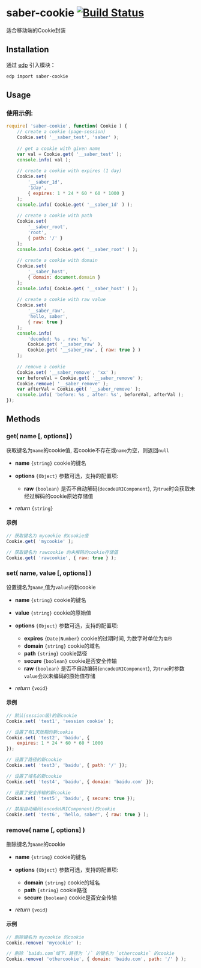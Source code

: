 # saber-cookie [![Build Status](https://travis-ci.org/ecomfe/saber-cookie.png)](https://travis-ci.org/ecomfe/saber-cookie)

适合移动端的Cookie封装


## Installation

通过 [edp](https://github.com/ecomfe/edp) 引入模块：

```sh
edp import saber-cookie
```

## Usage

### 使用示例:

```javascript
require( 'saber-cookie', function( Cookie ) {
    // create a cookie (page-session)
    Cookie.set( '__saber_test', 'saber' );
    
    // get a cookie with given name
    var val = Cookie.get( '__saber_test' );
    console.info( val );
    
    // create a cookie with expires (1 day)
    Cookie.set(
        '__saber_1d',
        '1day',
        { expires: 1 * 24 * 60 * 60 * 1000 }
    );
    console.info( Cookie.get( '__saber_1d' ) );
    
    // create a cookie with path
    Cookie.set(
        '__saber_root',
        'root',
        { path: '/' }
    );
    console.info( Cookie.get( '__saber_root' ) );
    
    // create a cookie with domain
    Cookie.set(
        '__saber_host',
        { domain: document.domain }
    );
    console.info( Cookie.get( '__saber_host' ) );
    
    // create a cookie with raw value
    Cookie.set(
        '__saber_raw',
        'hello, saber',
        { raw: true }
    );
    console.info(
        'decoded: %s , raw: %s',
        Cookie.get( '__saber_raw' ),
        Cookie.get( '__saber_raw', { raw: true } )
    );
    
    // remove a cookie
    Cookie.set( '__saber_remove', 'xx' );
    var beforeVal = Cookie.get( '__saber_remove' );
    Cookie.remove( '__saber_remove' );
    var afterVal = Cookie.get( '__saber_remove' );
    console.info( 'before: %s , after: %s', beforeVal, afterVal );
});
```

## Methods

### get( name [, options] )

获取键名为`name`的cookie值, 若cookie不存在或`name`为空，则返回`null`


* **name** `{string}` cookie的键名

* **options** `{Object}` 参数可选，支持的配置项:

	* **raw** `{boolean}` 是否不自动解码(`decodeURIComponent`), 为`true`时会获取未经过解码的cookie原始存储值
* _return_ `{string}`

#### 示例

```javascript
// 获取键名为 mycookie 的cookie值
Cookie.get( 'mycookie' );

// 获取键名为 rawcookie 的未解码的cookie存储值
Cookie.get( 'rawcookie', { raw: true } );
```

### set( name, value [, options] )

设置键名为`name`,值为`value`的新cookie


* **name** `{string}` cookie的键名

* **value** `{string}` cookie的原始值

* **options** `{Object}` 参数可选，支持的配置项:

    * **expires** `{Date|Number}` cookie的过期时间, 为数字时单位为`毫秒`
    * **domain** `{string}` cookie的域名
    * **path** `{string}` cookie路径
    * **secure** `{boolean}` cookie是否安全传输
    * **raw** `{boolean}` 是否不自动编码(`encodeURIComponent`), 为`true`时参数`value`会以未编码的原始值存储

* _return_ `{void}`

#### 示例

```javascript
// 默认(session级)的新cookie
Cookie.set( 'test1', 'session cookie' );

// 设置了有1天效期的新cookie
Cookie.set( 'test2', 'baidu', {
    expires: 1 * 24 * 60 * 60 * 1000
});

// 设置了路径的新cookie
Cookie.set( 'test3', 'baidu', { path: '/' });

// 设置了域名的新cookie
Cookie.set( 'test4', 'baidu', { domain: 'baidu.com' });

// 设置了安全传输的新cookie
Cookie.set( 'test5', 'baidu', { secure: true });

// 禁用自动编码(encodeURIComponent)的cookie
Cookie.set( 'test6', 'hello, saber', { raw: true } );
```

### remove( name [, options] )

删除键名为`name`的cookie


* **name** `{string}` cookie的键名

* **options** `{Object}` 参数可选，支持的配置项:

    * **domain** `{string}` cookie的域名
    * **path** `{string}` cookie路径
    * **secure** `{boolean}` cookie是否安全传输

* _return_ `{void}`

#### 示例

```javascript
// 删除键名为 mycookie 的cookie
Cookie.remove( 'mycookie' );

// 删除 `baidu.com`域下，路径为 `/` 的键名为 `othercookie` 的cookie
Cookie.remove( 'othercookie', { domain: 'baidu.com', path: '/' } );
```
